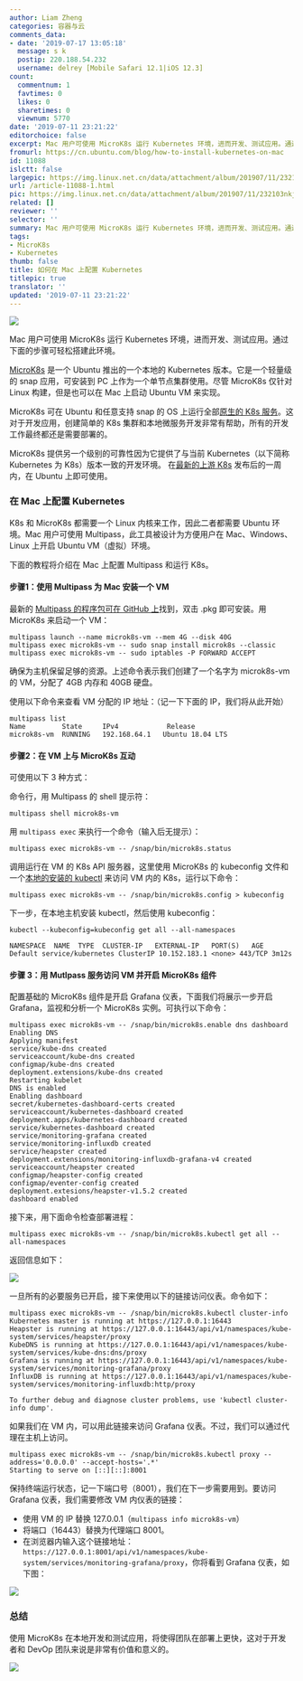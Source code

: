 ```yaml
---
author: Liam Zheng
categories: 容器与云
comments_data:
- date: '2019-07-17 13:05:18'
  message: s k
  postip: 220.188.54.232
  username: delrey [Mobile Safari 12.1|iOS 12.3]
count:
  commentnum: 1
  favtimes: 0
  likes: 0
  sharetimes: 0
  viewnum: 5770
date: '2019-07-11 23:21:22'
editorchoice: false
excerpt: Mac 用户可使用 MicroK8s 运行 Kubernetes 环境，进而开发、测试应用。通过下面的步骤可轻松搭建此环境。
fromurl: https://cn.ubuntu.com/blog/how-to-install-kubernetes-on-mac
id: 11088
islctt: false
largepic: https://img.linux.net.cn/data/attachment/album/201907/11/232103nkj6zwgp4jl4n47z.jpg
url: /article-11088-1.html
pic: https://img.linux.net.cn/data/attachment/album/201907/11/232103nkj6zwgp4jl4n47z.jpg.thumb.jpg
related: []
reviewer: ''
selector: ''
summary: Mac 用户可使用 MicroK8s 运行 Kubernetes 环境，进而开发、测试应用。通过下面的步骤可轻松搭建此环境。
tags:
- MicroK8s
- Kubernetes
thumb: false
title: 如何在 Mac 上配置 Kubernetes
titlepic: true
translator: ''
updated: '2019-07-11 23:21:22'
---
```


![](/data/attachment/album/201907/11/232103nkj6zwgp4jl4n47z.jpg)


Mac 用户可使用 MicroK8s 运行 Kubernetes 环境，进而开发、测试应用。通过下面的步骤可轻松搭建此环境。


[MicroK8s](https://microk8s.io/) 是一个 Ubuntu 推出的一个本地的 Kubernetes 版本。它是一个轻量级的 snap 应用，可安装到 PC 上作为一个单节点集群使用。尽管 MicroK8s 仅针对 Linux 构建，但是也可以在 Mac 上启动 Ubuntu VM 来实现。


MicroK8s 可在 Ubuntu 和任意支持 snap 的 OS 上运行全部[原生的 K8s 服务](https://ubuntu.com/blog/how-to-deploy-production-ready-kubernetes)。这对于开发应用，创建简单的 K8s 集群和本地微服务开发非常有帮助，所有的开发工作最终都还是需要部署的。


MicroK8s 提供另一个级别的可靠性因为它提供了与当前 Kubernetes（以下简称 Kubernetes 为 K8s）版本一致的开发环境。 在[最新的上游 K8s](https://ubuntu.com/kubernetes/install) 发布后的一周内，在 Ubuntu 上即可使用。


### 在 Mac 上配置 Kubernetes


K8s 和 MicroK8s 都需要一个 Linux 内核来工作，因此二者都需要 Ubuntu 环境。Mac 用户可使用 Multipass，此工具被设计为方便用户在 Mac、Windows、Linux 上开启 Ubuntu VM（虚拟）环境。 


下面的教程将介绍在 Mac 上配置 Multipass 和运行 K8s。


#### 步骤1：使用 Multipass 为 Mac 安装一个 VM


最新的 [Multipass 的程序包可在 GitHub 上](https://github.com/CanonicalLtd/multipass/releases)找到，双击 .pkg 即可安装。用 MicroK8s 来启动一个 VM：



```
multipass launch --name microk8s-vm --mem 4G --disk 40G  
multipass exec microk8s-vm -- sudo snap install microk8s --classic       
multipass exec microk8s-vm -- sudo iptables -P FORWARD ACCEPT       
```

确保为主机保留足够的资源。上述命令表示我们创建了一个名字为 microk8s-vm 的 VM，分配了 4GB 内存和 40GB 硬盘。


使用以下命令来查看 VM 分配的 IP 地址：（记一下下面的 IP，我们将从此开始）



```
multipass list  
Name         State     IPv4            Release     
microk8s-vm  RUNNING   192.168.64.1   Ubuntu 18.04 LTS                                                              
```

#### 步骤2：在 VM 上与 MicroK8s 互动


可使用以下 3 种方式：


命令行，用 Multipass 的 shell 提示符：



```
multipass shell microk8s-vm                                                                                     
```

用 `multipass exec` 来执行一个命令（输入后无提示）：



```
multipass exec microk8s-vm -- /snap/bin/microk8s.status                             
```

调用运行在 VM 的 K8s API 服务器，这里使用 MicroK8s 的 kubeconfig 文件和一个[本地的安装的 kubectl](https://kubernetes.io/docs/tasks/tools/install-kubectl/) 来访问 VM 内的 K8s，运行以下命令：



```
multipass exec microk8s-vm -- /snap/bin/microk8s.config > kubeconfig     
```

下一步，在本地主机安装 kubectl，然后使用 kubeconfig：



```
kubectl --kubeconfig=kubeconfig get all --all-namespaces            
```


```
NAMESPACE  NAME  TYPE  CLUSTER-IP   EXTERNAL-IP   PORT(S)   AGE          
Default service/kubernetes ClusterIP 10.152.183.1 <none> 443/TCP 3m12s
```

#### 步骤 3：用 Mutlpass 服务访问 VM 并开启 MicroK8s 组件


配置基础的 MicroK8s 组件是开启 Grafana 仪表，下面我们将展示一步开启 Grafana，监视和分析一个 MicroK8s 实例。可执行以下命令：



```
multipass exec microk8s-vm -- /snap/bin/microk8s.enable dns dashboard  
Enabling DNS  
Applying manifest  
service/kube-dns created  
serviceaccount/kube-dns created  
configmap/kube-dns created  
deployment.extensions/kube-dns created  
Restarting kubelet  
DNS is enabled  
Enabling dashboard  
secret/kubernetes-dashboard-certs created  
serviceaccount/kubernetes-dashboard created  
deployment.apps/kubernetes-dashboard created  
service/kubernetes-dashboard created  
service/monitoring-grafana created  
service/monitoring-influxdb created  
service/heapster created  
deployment.extensions/monitoring-influxdb-grafana-v4 created  
serviceaccount/heapster created  
configmap/heapster-config created  
configmap/eventer-config created  
deployment.extesions/heapster-v1.5.2 created  
dashboard enabled
```

接下来，用下面命令检查部署进程：



```
multipass exec microk8s-vm -- /snap/bin/microk8s.kubectl get all --all-namespaces                                                                                                                        
```

返回信息如下：


![](/data/attachment/album/201907/11/232126fd957yz19zjeuyfy.png)


一旦所有的必要服务已开启，接下来使用以下的链接访问仪表。命令如下：



```
multipass exec microk8s-vm -- /snap/bin/microk8s.kubectl cluster-info    
Kubernetes master is running at https://127.0.0.1:16443  
Heapster is running at https://127.0.0.1:16443/api/v1/namespaces/kube-system/services/heapster/proxy  
KubeDNS is running at https://127.0.0.1:16443/api/v1/namespaces/kube-system/services/kube-dns:dns/proxy  
Grafana is running at https://127.0.0.1:16443/api/v1/namespaces/kube-system/services/monitoring-grafana/proxy  
InfluxDB is running at https://127.0.0.1:16443/api/v1/namespaces/kube-system/services/monitoring-influxdb:http/proxy  
  
To further debug and diagnose cluster problems, use 'kubectl cluster-info dump'.
```

如果我们在 VM 内，可以用此链接来访问 Grafana 仪表。不过，我们可以通过代理在主机上访问。



```
multipass exec microk8s-vm -- /snap/bin/microk8s.kubectl proxy --address='0.0.0.0' --accept-hosts='.*'   
Starting to serve on [::][::]:8001
```

保持终端运行状态，记一下端口号（8001），我们在下一步需要用到。要访问 Grafana 仪表，我们需要修改 VM 内仪表的链接： 


* 使用 VM 的 IP 替换 127.0.0.1（`multipass info microk8s-vm`）
* 将端口（16443）替换为代理端口 8001。
* 在浏览器内输入这个链接地址：`https://127.0.0.1:8001/api/v1/namespaces/kube-system/services/monitoring-grafana/proxy`，你将看到 Grafana 仪表，如下图：


![](/data/attachment/album/201907/11/232127jgd0o9oodtdr5ado.png)


### 总结


使用 MicroK8s 在本地开发和测试应用，将使得团队在部署上更快，这对于开发者和 DevOp 团队来说是非常有价值和意义的。


![](/data/attachment/album/201907/11/232127l52rrqvzntxqpprq.png)